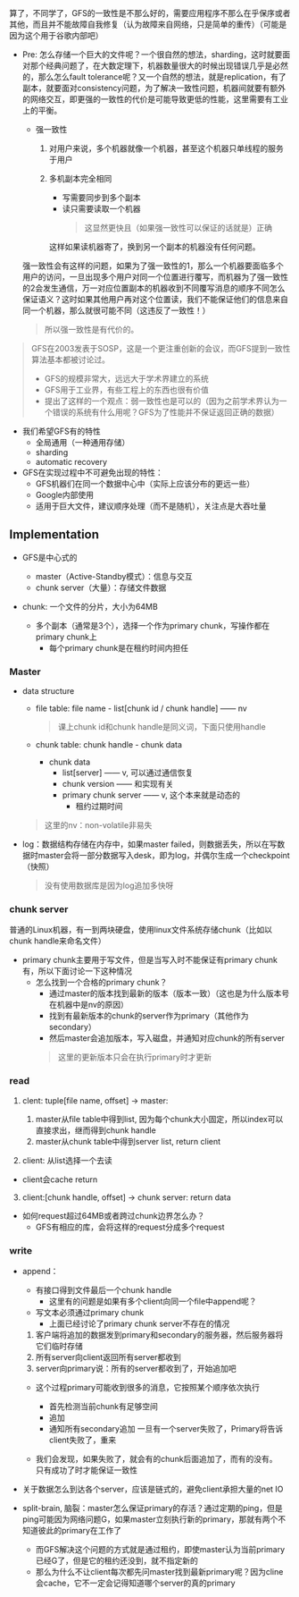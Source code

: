 算了，不同学了，GFS的一致性是不那么好的，需要应用程序不那么在乎保序或者其他，而且并不能故障自我修复（认为故障来自网络，只是简单的重传）（可能是因为这个用于谷歌内部吧）


+ Pre: 怎么存储一个巨大的文件呢？一个很自然的想法，sharding，这时就要面对那个经典问题了，在大数定理下，机器数量很大的时候出现错误几乎是必然的，那么怎么fault tolerance呢？又一个自然的想法，就是replication，有了副本，就要面对consistency问题，为了解决一致性问题，机器间就要有额外的网络交互，即更强的一致性的代价是可能导致更低的性能，这里需要有工业上的平衡。  

	+ 强一致性
		1. 对用户来说，多个机器就像一个机器，甚至这个机器只单线程的服务于用户
		2. 多机副本完全相同
			+ 写需要同步到多个副本
			+ 读只需要读取一个机器
				>这显然更快且（如果强一致性可以保证的话就是）正确

			这样如果读机器寄了，换到另一个副本的机器没有任何问题。

	强一致性会有这样的问题，如果为了强一致性的1，那么一个机器要面临多个用户的访问，一旦出现多个用户对同一个位置进行覆写，而机器为了强一致性的2会发生通信，万一对应位置副本的机器收到不同覆写消息的顺序不同怎么保证语义？这时如果其他用户再对这个位置读，我们不能保证他们的信息来自同一个机器，那么就很可能不同（这违反了一致性！）

	>所以强一致性是有代价的。

>GFS在2003发表于SOSP，这是一个更注重创新的会议，而GFS提到一致性算法基本都被讨论过。  
>+ GFS的规模非常大，远远大于学术界建立的系统
>+ GFS用于工业界，有些工程上的东西也很有价值
>+ 提出了这样的一个观点：弱一致性也是可以的（因为之前学术界认为一个错误的系统有什么用呢？GFS为了性能并不保证返回正确的数据）

+ 我们希望GFS有的特性
	+ 全局通用（一种通用存储）
	+ sharding
	+ automatic recovery
+ GFS在实现过程中不可避免出现的特性：
	+ GFS机器们在同一个数据中心中（实际上应该分布的更远一些）
	+ Google内部使用
	+ 适用于巨大文件，建议顺序处理（而不是随机），关注点是大吞吐量

## Implementation

+ GFS是中心式的
	+ master（Active-Standby模式）：信息与交互
	+ chunk server（大量）：存储文件数据

+ chunk: 一个文件的分片，大小为64MB
	+ 多个副本（通常是3个），选择一个作为primary chunk，写操作都在primary chunk上
		+ 每个primary chunk是在租约时间内担任

### Master

+ data structure
	+ file table: file name - list\[chunk id / chunk handle\] —— nv
		>课上chunk id和chunk handle是同义词，下面只使用handle
	
	+ chunk table: chunk handle - chunk data
		+ chunk data
			+ list\[server\] —— v, 可以通过通信恢复
			+ chunk version —— 和实现有关
			+ primary chunk server —— v, 这个本来就是动态的
				+ 租约过期时间

	>这里的nv：non-volatile非易失

+ log：数据结构存储在内存中，如果master failed，则数据丢失，所以在写数据时master会将一部分数据写入desk，即为log，并偶尔生成一个checkpoint（快照）
	>没有使用数据库是因为log追加多快呀

### chunk server
普通的Linux机器，有一到两块硬盘，使用linux文件系统存储chunk（比如以chunk handle来命名文件）

+ primary chunk主要用于写文件，但是当写入时不能保证有primary chunk有，所以下面讨论一下这种情况
	+ 怎么找到一个合格的primary chunk？
		+ 通过master的版本找到最新的版本（版本一致）（这也是为什么版本号在机器中是nv的原因）
		+ 找到有最新版本的chunk的server作为primary（其他作为secondary）
		+ 然后master会追加版本，写入磁盘，并通知对应chunk的所有server
		>这里的更新版本只会在执行primary时才更新

### read

1. clent: tuple\[file name, offset\] -> master: 
	1. master从file table中得到list, 因为每个chunk大小固定，所以index可以直接求出，继而得到chunk handle
	2. master从chunk table中得到server list, return client

2. client: 从list选择一个去读

+ client会cache return

3. client:\[chunk handle, offset\] -> chunk server: return data

+ 如何request超过64MB或者跨过chunk边界怎么办？
	+ GFS有相应的库，会将这样的request分成多个request

### write

+ append：
	+ 有接口得到文件最后一个chunk handle
		+ 这里有的问题是如果有多个client向同一个file中append呢？
	+ 写文本必须通过primary chunk
		+ 上面已经讨论了primary chunk server不存在的情况
	1. 客户端将追加的数据发到primary和secondary的服务器，然后服务器将它们临时存储
	2. 所有server向client返回所有server都收到
	3. server向primary说：所有的server都收到了，开始追加吧
	+ 这个过程primary可能收到很多的消息，它按照某个顺序依次执行
		+ 首先检测当前chunk有足够空间
		+ 追加
		+ 通知所有secondary追加
		一旦有一个server失败了，Primary将告诉client失败了，重来

	+ 我们会发现，如果失败了，就会有的chunk后面追加了，而有的没有。  
		只有成功了时才能保证一致性

+ 关于数据怎么到达各个server，应该是链式的，避免client承担大量的net IO

+ split-brain, 脑裂：master怎么保证primary的存活？通过定期的ping，但是ping可能因为网络问题G，如果master立刻执行新的primary，那就有两个不知道彼此的primary在工作了
	+ 而GFS解决这个问题的方式就是通过租约，即使master认为当前primary已经G了，但是它的租约还没到，就不指定新的
	+ 那么为什么不让client每次都先问master找到最新primary呢？因为cline会cache，它不一定会记得知道哪个server的真的primary

